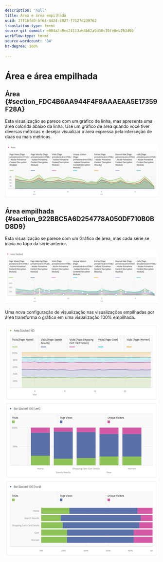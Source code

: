 ```yaml
---
description: 'null'
title: Área e área empilhada
uuid: 27f1bfd0-bf64-4424-8827-f7127d239762
translation-type: tm+mt
source-git-commit: e004a2a8ec24113ae8b62a9d30c10fe0eb763460
workflow-type: tm+mt
source-wordcount: '84'
ht-degree: 100%

---
```



# Área e área empilhada

## Área {#section_FDC4B6AA944F4F8AAAEAA5E17359F28A}

Esta visualização se parece com um gráfico de linha, mas apresenta uma área colorida abaixo da linha. Use um gráfico de área quando você tiver diversas métricas e desejar visualizar a área expressa pela interseção de duas ou mais métricas.

![](assets/area.png)

## Área empilhada {#section_922BBC5A6D254778A050DF710B0BD8D9}

Esta visualização se parece com um Gráfico de área, mas cada série se inicia no topo da série anterior.

![](assets/area-stacked.png)

Uma nova configuração de visualização nas visualizações empilhadas por área transforma o gráfico em uma visualização 100% empilhada.

![](assets/areastacked100.png)

